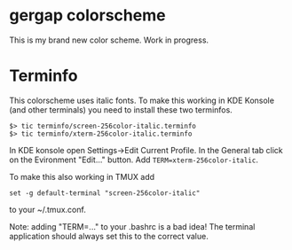 # gergap colorscheme

This is my brand new color scheme. Work in progress.

# Terminfo

This colorscheme uses italic fonts. To make this working in KDE Konsole (and other terminals)
you need to install these two terminfos.

    $> tic terminfo/screen-256color-italic.terminfo
    $> tic terminfo/xterm-256color-italic.terminfo

In KDE konsole open Settings->Edit Current Profile. In the General tab click on the Evironment "Edit..." button.
Add `TERM=xterm-256color-italic`.

To make this also working in TMUX add

    set -g default-terminal "screen-256color-italic"

to your ~/.tmux.conf.

Note: adding "TERM=..." to your .bashrc is a bad idea! The terminal application should always set this to the correct value.

